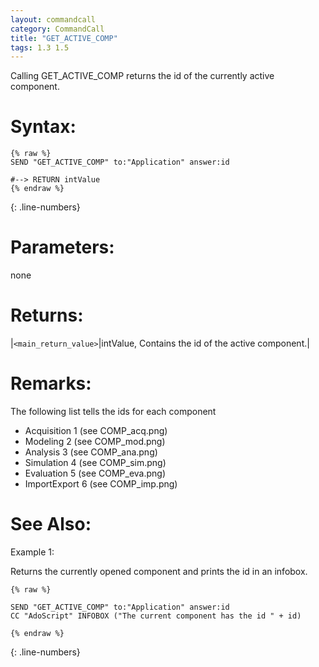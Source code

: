 ```yaml
---
layout: commandcall
category: CommandCall
title: "GET_ACTIVE_COMP"
tags: 1.3 1.5
---
```


Calling GET_ACTIVE_COMP returns the id of the currently active component.  


# Syntax:  

```adoscript
{% raw %}
SEND "GET_ACTIVE_COMP" to:"Application" answer:id

#--> RETURN	intValue
{% endraw %}
```
{: .line-numbers}

# Parameters:  

none

# Returns:  

|`<main_return_value>`|intValue, Contains the id of the active component.|

# Remarks:

The following list tells the ids for each component  
* Acquisition	1	(see COMP_acq.png)
* Modeling	2	(see COMP_mod.png)
* Analysis	3	(see COMP_ana.png)
* Simulation	4	(see COMP_sim.png)
* Evaluation	5	(see COMP_eva.png)
* ImportExport	6	(see COMP_imp.png)

# See Also:  



Example 1:

Returns the currently opened component and prints the id in an infobox.  
```adoscript
{% raw %}

SEND "GET_ACTIVE_COMP" to:"Application" answer:id
CC "AdoScript" INFOBOX ("The current component has the id " + id)

{% endraw %}
```
{: .line-numbers}

